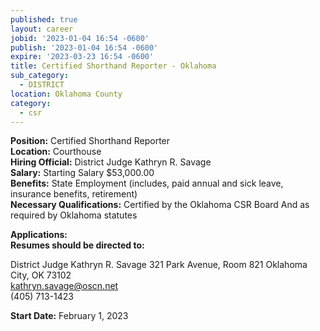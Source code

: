 ```yaml
---
published: true
layout: career
jobid: '2023-01-04 16:54 -0600'
publish: '2023-01-04 16:54 -0600'
expire: '2023-03-23 16:54 -0600'
title: Certified Shorthand Reporter - Oklahoma
sub_category:
  - DISTRICT
location: Oklahoma County
category:
  - csr
---
```

**Position:** Certified Shorthand Reporter   
**Location:** Courthouse     
**Hiring Official:** District Judge Kathryn R. Savage   
**Salary:** Starting Salary $53,000.00  
**Benefits:** State Employment (includes, paid annual and sick leave, insurance benefits, retirement)    
**Necessary Qualifications:** Certified by the Oklahoma CSR Board And as required by Oklahoma statutes
										

**Applications:**   
**Resumes should be directed to:**  

District Judge Kathryn R. Savage
321 Park Avenue, Room 821 
Oklahoma City, OK  73102  
[kathryn.savage@oscn.net](mailto:kathryn.savage@oscn.net)  
(405) 713-1423  

**Start Date:** February 1, 2023
